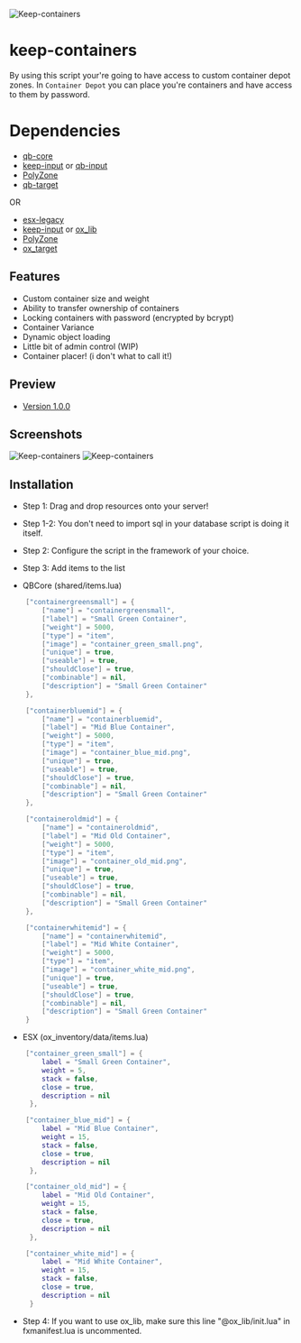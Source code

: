 ![Keep-containers](https://raw.githubusercontent.com/swkeep/keep-containers/main/.github/images/keep-containers.jpg)

# keep-containers
By using this script your're going to have access to custom container depot zones.
In `Container Depot` you can place you're containers and have access to them by password.

# Dependencies

- [qb-core](https://github.com/qbcore-framework/qb-core)
- [keep-input](https://github.com/swkeep/keep-input) or [qb-input](https://github.com/qbcore-framework/qb-input)
- [PolyZone](https://github.com/mkafrin/PolyZone)
- [qb-target]()

OR

- [esx-legacy](https://github.com/esx-framework/esx-legacy)
- [keep-input](https://github.com/swkeep/keep-input) or [ox_lib](https://github.com/overextended/ox_lib)
- [PolyZone](https://github.com/mkafrin/PolyZone)
- [ox_target](https://github.com/overextended/ox_target)

## Features

- Custom container size and weight
- Ability to transfer ownership of containers
- Locking containers with password (encrypted by bcrypt)
- Container Variance
- Dynamic object loading
- Little bit of admin control (WIP)
- Container placer! (i don't what to call it!)

## Preview

- [Version 1.0.0](https://youtu.be/dTQa6EVSSVc)

## Screenshots
![Keep-containers](https://raw.githubusercontent.com/swkeep/keep-containers/main/.github/images/ox_target.jpg)
![Keep-containers](https://raw.githubusercontent.com/swkeep/keep-containers/main/.github/images/qbtarget.jpg)

## Installation

- Step 1: Drag and drop resources onto your server!
- Step 1-2: You don't need to import sql in your database script is doing it itself.
- Step 2: Configure the script in the framework of your choice.
- Step 3: Add items to the list

- QBCore (shared/items.lua)
```lua
    ["containergreensmall"] = {
        ["name"] = "containergreensmall",
        ["label"] = "Small Green Container",
        ["weight"] = 5000,
        ["type"] = "item",
        ["image"] = "container_green_small.png",
        ["unique"] = true,
        ["useable"] = true,
        ["shouldClose"] = true,
        ["combinable"] = nil,
        ["description"] = "Small Green Container"
    },

    ["containerbluemid"] = {
        ["name"] = "containerbluemid",
        ["label"] = "Mid Blue Container",
        ["weight"] = 5000,
        ["type"] = "item",
        ["image"] = "container_blue_mid.png",
        ["unique"] = true,
        ["useable"] = true,
        ["shouldClose"] = true,
        ["combinable"] = nil,
        ["description"] = "Small Green Container"
    },

    ["containeroldmid"] = {
        ["name"] = "containeroldmid",
        ["label"] = "Mid Old Container",
        ["weight"] = 5000,
        ["type"] = "item",
        ["image"] = "container_old_mid.png",
        ["unique"] = true,
        ["useable"] = true,
        ["shouldClose"] = true,
        ["combinable"] = nil,
        ["description"] = "Small Green Container"
    },

    ["containerwhitemid"] = {
        ["name"] = "containerwhitemid",
        ["label"] = "Mid White Container",
        ["weight"] = 5000,
        ["type"] = "item",
        ["image"] = "container_white_mid.png",
        ["unique"] = true,
        ["useable"] = true,
        ["shouldClose"] = true,
        ["combinable"] = nil,
        ["description"] = "Small Green Container"
    }
```

- ESX (ox_inventory/data/items.lua)
```lua
    ["container_green_small"] = {
        label = "Small Green Container",
        weight = 5,
        stack = false,
        close = true,
        description = nil
     },

    ["container_blue_mid"] = {
        label = "Mid Blue Container",
        weight = 15,
        stack = false,
        close = true,
        description = nil
     },

    ["container_old_mid"] = {
        label = "Mid Old Container",
        weight = 15,
        stack = false,
        close = true,
        description = nil
     },

    ["container_white_mid"] = {
        label = "Mid White Container",
        weight = 15,
        stack = false,
        close = true,
        description = nil
     }
```

- Step 4: If you want to use ox_lib, make sure this line "@ox_lib/init.lua" in fxmanifest.lua is uncommented.
